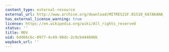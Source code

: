```yaml
---
content_type: external-resource
external_url: http://www.archive.org/download/MITRES21F.01S10_KATAKANA_EXERCISES/5d6.mov
has_external_license_warning: true
license: https://en.wikipedia.org/wiki/All_rights_reserved
status: ''
title: MOV
uid: 6dd66c6c-0977-4c49-98dc-2c9cb444696b
wayback_url: ''
---
```

